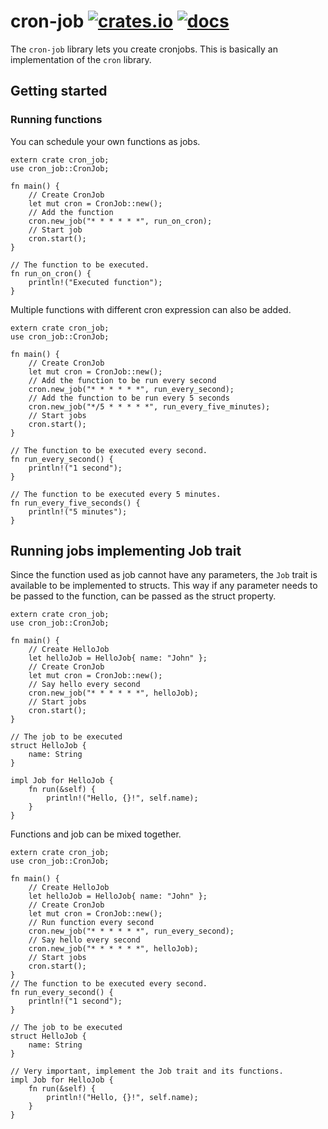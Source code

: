 # cron-job [![crates.io](https://img.shields.io/crates/v/cron-job.svg)](https://crates.io/crates/cron) [![docs](https://docs.rs/cron/badge.svg)](https://docs.rs/cron)

The `cron-job` library lets you create cronjobs. This is basically
an implementation of the `cron` library.

## Getting started

### Running functions

You can schedule your own functions as jobs.

``` Functions
extern crate cron_job;
use cron_job::CronJob;

fn main() {
    // Create CronJob
    let mut cron = CronJob::new();
    // Add the function
    cron.new_job("* * * * * *", run_on_cron);
    // Start job
    cron.start();
}

// The function to be executed.
fn run_on_cron() {
    println!("Executed function");
}
```

Multiple functions with different cron expression can also be added.

``` Multiple functions
extern crate cron_job;
use cron_job::CronJob;

fn main() {
    // Create CronJob
    let mut cron = CronJob::new();
    // Add the function to be run every second
    cron.new_job("* * * * * *", run_every_second);
    // Add the function to be run every 5 seconds
    cron.new_job("*/5 * * * * *", run_every_five_minutes);
    // Start jobs
    cron.start();
}

// The function to be executed every second.
fn run_every_second() {
    println!("1 second");
}

// The function to be executed every 5 minutes.
fn run_every_five_seconds() {
    println!("5 minutes");
}
```

## Running jobs implementing Job trait

Since the function used as job cannot have any parameters, the
`Job` trait is available to be implemented to structs. This way
if any parameter needs to be passed to the function, can be
passed as the struct property.

``` Job
extern crate cron_job;
use cron_job::CronJob;

fn main() {
    // Create HelloJob
    let helloJob = HelloJob{ name: "John" };
    // Create CronJob
    let mut cron = CronJob::new();
    // Say hello every second
    cron.new_job("* * * * * *", helloJob);
    // Start jobs
    cron.start();
}

// The job to be executed
struct HelloJob {
    name: String
}

impl Job for HelloJob {
    fn run(&self) {
        println!("Hello, {}!", self.name);
    }
}
```

Functions and job can be mixed together.

``` Function and job
extern crate cron_job;
use cron_job::CronJob;

fn main() {
    // Create HelloJob
    let helloJob = HelloJob{ name: "John" };
    // Create CronJob
    let mut cron = CronJob::new();
    // Run function every second
    cron.new_job("* * * * * *", run_every_second);
    // Say hello every second
    cron.new_job("* * * * * *", helloJob);
    // Start jobs
    cron.start();
}
// The function to be executed every second.
fn run_every_second() {
    println!("1 second");
}

// The job to be executed
struct HelloJob {
    name: String
}

// Very important, implement the Job trait and its functions.
impl Job for HelloJob {
    fn run(&self) {
        println!("Hello, {}!", self.name);
    }
}
```
